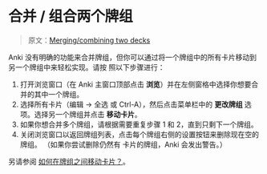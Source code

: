 # 合并 / 组合两个牌组

> 原文：[Merging/combining two decks](https://faqs.ankiweb.net/merging-or-combining-two-decks.html)

Anki 没有明确的功能来合并牌组，但你可以通过将一个牌组中的所有卡片移动到另一个牌组中来轻松实现。请按
照以下步骤进行：

1. 打开浏览窗口（在 Anki 主窗口顶部点击 **浏览**）并在左侧窗格中选择你想要合并的其中一个牌组。
2. 选择所有卡片（编辑 → 全选 或 Ctrl-A），然后点击菜单栏中的 **更改牌组** 选项。选择另一个牌组并点击
   **移动卡片**。
3. 如果你想合并多个牌组，请根据需要重复步骤 1 和 2，直到只剩下一个牌组。
4. 关闭浏览窗口以返回牌组列表，点击每个牌组右侧的设置按钮来删除现在空的牌组。 （如果你尝试删除仍然有
   卡片的牌组，Anki 会发出警告。）

另请参阅
[如何在牌组之间移动卡片？](https://open-spaced-repetition.github.io/anki-faqs-zh-CN/how-do-i-move-cards-between-decks.html?highlight=合并#how-do-i-move-cards-between-decks)。

